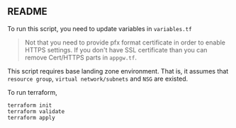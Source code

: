 ## README

To run this script, you need to update variables in `variables.tf`

> Not that you need to provide pfx format certificate in order to enable HTTPS settings. If you don't have SSL certificate than you can remove Cert/HTTPS parts in `appgw.tf`. 

This script requires base landing zone environment. That is, it assumes that `resource group`, `virtual network/subnets` and `NSG` are existed.

To run terraform,

```
terraform init
terraform validate
terraform apply
```